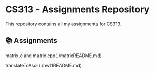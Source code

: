 # CS313 - Assignments Repository

This repository contains all my assignments for CS313.

## 📚 Assignments
matrix.c and matrix.cpp(./matrixREADME.md)

translateToAscii(./hw11README.md)
